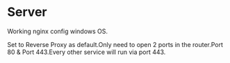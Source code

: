 # Server
Working nginx config windows OS.

Set to Reverse Proxy as default.Only need to open 2 ports in the router.Port 80 & Port 443.Every other service will run via port 443.
